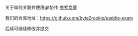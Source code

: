 关于如何关联并使用git协作
[参考文章](https://blog.csdn.net/qq_29493173/article/details/113094143)

我们的仓库地址：https://github.com/byte2rookie/paddle-exam

后续可继续修改并提交
